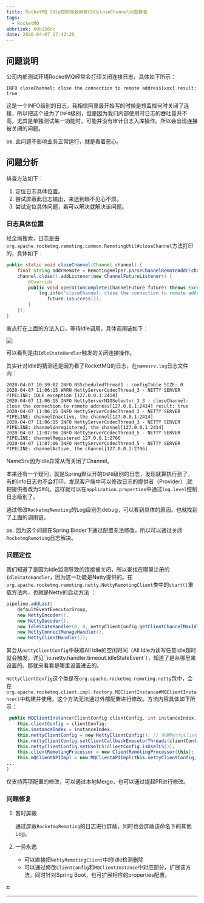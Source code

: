 ```yaml
---
title: RocketMQ Idle控制导致频繁打印closeChannel问题排查
tags:
  - RocketMQ
abbrlink: 60b156cc
date: 2020-04-07 17:42:20
---
```


## 问题说明

公司内部测试环境RocketMQ经常会打印关闭连接日志，具体如下所示：

```
INFO closeChannel: close the connection to remote address[xxx] result: true
```

这是一个INFO级别的日志，我相信阿里最开始写的时候是想监控何时关闭了连接，所以把这个设为了`INFO`级别，但是因为我们内部使用时日志的吞吐量并不高，尤其是单独测试某一功能时，可能并没有审计日志入库操作。所以会出现连接被关闭的问题。

ps. 此问题不影响业务正常运行，就是看着恶心。

## 问题分析

排查方法如下：

1. 定位日志具体位置。
2. 尝试屏蔽此日志输出，来达到眼不见心不烦。
3. 尝试定位具体问题，若可以解决就解决该问题。

### 日志具体位置

经全局搜索，日志是由`org.apache.rocketmq.remoting.common.RemotingUtil#closeChannel`方法打印的，具体如下：

```java
public static void closeChannel(Channel channel) {
    final String addrRemote = RemotingHelper.parseChannelRemoteAddr(channel);
    channel.close().addListener(new ChannelFutureListener() {
        @Override
        public void operationComplete(ChannelFuture future) throws Exception {
            log.info("closeChannel: close the connection to remote address[{}] result: {}", addrRemote,
               future.isSuccess());
        }
    });
}
```

断点打在上面的方法入口，等待Idle调用，具体调用链如下：

![](https://gsealy-1257917518.cos.ap-beijing.myqcloud.com/gsealy.github.io/rocketmq/close_invoke_line.png)

可以看到是由`IdleStateHandler`触发的关闭连接操作。

其实针对Idle的猜测还是因为看了RocketMQ的日志，在`namesrv.log`日志文件内：

```
2020-04-07 10:59:02 INFO NSScheduledThread1 - configTable SIZE: 0
2020-04-07 11:06:15 WARN NettyServerCodecThread_3 - NETTY SERVER PIPELINE: IDLE exception [127.0.0.1:2414]
2020-04-07 11:06:15 INFO NettyServerNIOSelector_3_3 - closeChannel: close the connection to remote address[127.0.0.1:2414] result: true
2020-04-07 11:06:15 INFO NettyServerCodecThread_3 - NETTY SERVER PIPELINE: channelInactive, the channel[127.0.0.1:2414]
2020-04-07 11:06:15 INFO NettyServerCodecThread_3 - NETTY SERVER PIPELINE: channelUnregistered, the channel[127.0.0.1:2414]
2020-04-07 11:07:06 INFO NettyServerCodecThread_5 - NETTY SERVER PIPELINE: channelRegistered 127.0.0.1:2706
2020-04-07 11:07:06 INFO NettyServerCodecThread_5 - NETTY SERVER PIPELINE: channelActive, the channel[127.0.0.1:2706]
```

NameSrv因为Idle异常从而关闭了Channel。

本来还有一个疑问，就是Spring默认开的`INFO`级别的日志，发现就算执行到了，有的info日志也不会打印。发现客户端中可以修改日志的提供者（Provider）,就把提供者改为Slf4j。这样就可以在`application.properties`中通过`log.level`控制日志级别了。

通过修改`RocketmqRemoting`的Log级别为debug，可以看到具体的原因。也就找到了上面的调用链。

ps. 因为这个问题在Spring Binder下通过配置无法修改，所以可以通过关闭`RocketmqRemoting`日志解决。

### 问题定位

我们知道了是因为Idle监测导致的连接被关闭，所以查找在哪里注册的`IdleStateHandler`，因为这一功能是Netty提供的。在`org.apache.rocketmq.remoting.netty.NettyRemotingClient`类中的`start()`重载方法内，也就是Netty的启动方法 ：

```java
pipeline.addLast(
    defaultEventExecutorGroup,
    new NettyEncoder(),
    new NettyDecoder(),
    new IdleStateHandler(0, 0, nettyClientConfig.getClientChannelMaxIdleTimeSeconds()), // pipeline增加IdleHandler
    new NettyConnectManageHandler(),
    new NettyClientHandler());
```



其会从`nettyClientConfig`中获取All Idle的空闲时间（All Idle为读写任意idle超时就会触发，详见``io.netty.handler.timeout.IdleStateEvent`），知道了是从哪里来设置的。那就来看看是哪里设置进去的。

`NettyClientConfig`这个类是在`org.apache.rocketmq.remoting.netty`包中，会在`org.apache.rocketmq.client.impl.factory.MQClientInstance#MQClientInstance()`中构建并使用，这个方法无法通过外部配置进行修改。方法内容具体如下所示：

```java
 public MQClientInstance(ClientConfig clientConfig, int instanceIndex, String clientId, RPCHook rpcHook) {
	this.clientConfig = clientConfig;
	this.instanceIndex = instanceIndex;
	this.nettyClientConfig = new NettyClientConfig(); // 构建NettyClientConfig对象
   	this.nettyClientConfig.setClientCallbackExecutorThreads(clientConfig.getClientCallbackExecutorThreads());
	this.nettyClientConfig.setUseTLS(clientConfig.isUseTLS());
	this.clientRemotingProcessor = new ClientRemotingProcessor(this);
	this.mQClientAPIImpl = new MQClientAPIImpl(this.nettyClientConfig, this.clientRemotingProcessor, rpcHook, clientConfig);
...
}
```

仅支持两项配置的修改，可以通过本地Merge，也可以通过提起PR进行修改。

### 问题修复

1. 暂时屏蔽

   通过屏蔽`RocketmqRemoting`的日志进行屏蔽，同时也会屏蔽该命名下的其他Log。

2. 一劳永逸

   - 可以直接把`NettyRemotingClient`中的Idle检测删除
   - 可以通过修改`ClientConfig`和`MQClientInstance`中对应部分，扩展该方法。同时针对Spring Boot，也可扩展相应的properties配置。


🔚

------



